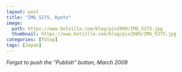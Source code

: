 ```yaml
---
layout: post
title: "IMG_5275, Kyoto"
image:
  path: https://www.botzilla.com/blog/pix2009/IMG_5275.jpg
  thumbnail: https://www.botzilla.com/blog/pix2009/IMG_5275.jpg
categories: [fStop]
tags: [Japan]
---
```





<i>Forgot to push the "Publish" button, March 2009</i>
